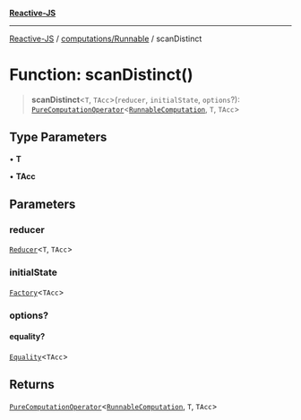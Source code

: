 [**Reactive-JS**](../../../README.md)

***

[Reactive-JS](../../../README.md) / [computations/Runnable](../README.md) / scanDistinct

# Function: scanDistinct()

> **scanDistinct**\<`T`, `TAcc`\>(`reducer`, `initialState`, `options`?): [`PureComputationOperator`](../../type-aliases/PureComputationOperator.md)\<[`RunnableComputation`](../interfaces/RunnableComputation.md), `T`, `TAcc`\>

## Type Parameters

• **T**

• **TAcc**

## Parameters

### reducer

[`Reducer`](../../../functions/type-aliases/Reducer.md)\<`T`, `TAcc`\>

### initialState

[`Factory`](../../../functions/type-aliases/Factory.md)\<`TAcc`\>

### options?

#### equality?

[`Equality`](../../../functions/type-aliases/Equality.md)\<`TAcc`\>

## Returns

[`PureComputationOperator`](../../type-aliases/PureComputationOperator.md)\<[`RunnableComputation`](../interfaces/RunnableComputation.md), `T`, `TAcc`\>
